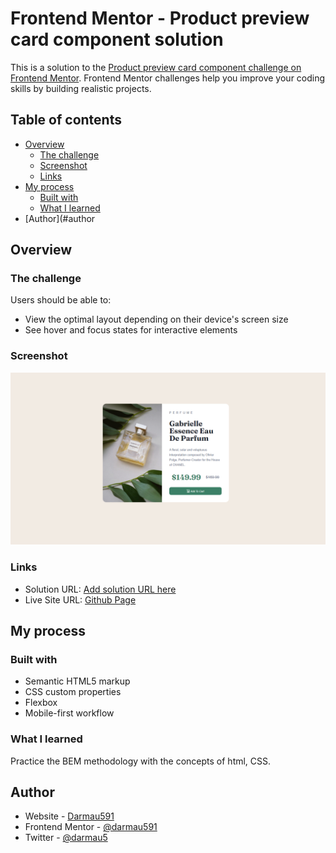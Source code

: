 # Frontend Mentor - Product preview card component solution

This is a solution to the [Product preview card component challenge on Frontend Mentor](https://www.frontendmentor.io/challenges/product-preview-card-component-GO7UmttRfa). Frontend Mentor challenges help you improve your coding skills by building realistic projects. 

## Table of contents

- [Overview](#overview)
  - [The challenge](#the-challenge)
  - [Screenshot](#screenshot)
  - [Links](#links)
- [My process](#my-process)
  - [Built with](#built-with)
  - [What I learned](#what-i-learned)
- [Author](#author


## Overview

### The challenge

Users should be able to:

- View the optimal layout depending on their device's screen size
- See hover and focus states for interactive elements

### Screenshot

![Screenshot](./design/Screenshot.png)


### Links

- Solution URL: [Add solution URL here](https://your-solution-url.com)
- Live Site URL: [Github Page](https://darmau591.github.io/)

## My process

### Built with

- Semantic HTML5 markup
- CSS custom properties
- Flexbox
- Mobile-first workflow

### What I learned

Practice the BEM methodology with the concepts of html, CSS.

## Author

- Website - [Darmau591](https://darmau591.github.io/)
- Frontend Mentor - [@darmau591](https://www.frontendmentor.io/profile/darmau591)
- Twitter - [@darmau5](https://www.twitter.com/darmau5)